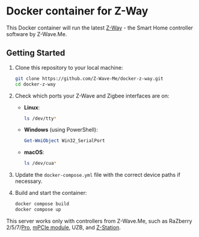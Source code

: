 # Docker container for Z-Way

This Docker container will run the latest [Z-Way](https://z-wave.me/z-way/) - the Smart Home controller software by Z-Wave.Me.

## Getting Started

1. Clone this repository to your local machine:

    ```sh
    git clone https://github.com/Z-Wave-Me/docker-z-way.git
    cd docker-z-way
    ```

2. Check which ports your Z-Wave and Zigbee interfaces are on:

    - **Linux**:

        ```sh
        ls /dev/tty*
        ```

    - **Windows** (using PowerShell):

        ```powershell
        Get-WmiObject Win32_SerialPort
        ```

    - **macOS**:

        ```sh
        ls /dev/cua*
        ```

3. Update the `docker-compose.yml` file with the correct device paths if necessary.

4. Build and start the container:

    ```sh
    docker compose build
    docker compose up
    ```

This server works only with controllers from Z-Wave.Me, such as RaZberry 2/5/7/[Pro](https://z-wave.me/products/razberry/), [mPCIe module](https://z-wave.me/products/mpcie/), UZB, and [Z-Station](https://z-wave.me/products/z-station/).
